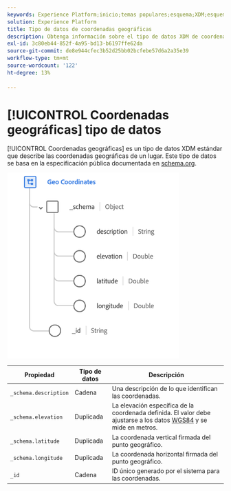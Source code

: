 ```yaml
---
keywords: Experience Platform;inicio;temas populares;esquema;XDM;esquemas;esquemas;geografía;coordenadas;tipo de datos;tipo de datos;tipo de datos;
solution: Experience Platform
title: Tipo de datos de coordenadas geográficas
description: Obtenga información sobre el tipo de datos XDM de coordenadas geográficas.
exl-id: 3c80eb44-852f-4a95-bd13-b6197ffe62da
source-git-commit: de8e944cfec3b52d25bb02bcfebe57d6a2a35e39
workflow-type: tm+mt
source-wordcount: '122'
ht-degree: 13%

---
```


# [!UICONTROL Coordenadas geográficas] tipo de datos

[!UICONTROL Coordenadas geográficas] es un tipo de datos XDM estándar que describe las coordenadas geográficas de un lugar. Este tipo de datos se basa en la especificación pública documentada en [schema.org](https://schema.org/GeoCoordinates).

<img src="../images/data-types/geo-coordinates.png" width="400" /><br />

| Propiedad | Tipo de datos | Descripción |
| --- | --- | --- |
| `_schema.description` | Cadena | Una descripción de lo que identifican las coordenadas. |
| `_schema.elevation` | Duplicada | La elevación específica de la coordenada definida. El valor debe ajustarse a los datos [WGS84](https://gisgeography.com/wgs84-world-geodetic-system/) y se mide en metros. |
| `_schema.latitude` | Duplicada | La coordenada vertical firmada del punto geográfico. |
| `_schema.longitude` | Duplicada | La coordenada horizontal firmada del punto geográfico. |
| `_id` | Cadena | ID único generado por el sistema para las coordenadas. |
